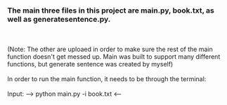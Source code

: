 <h3>The main three files in this project are main.py, book.txt, as well as generatesentence.py.</h3><br>
<br>
(Note: The other are uploaed in order to make sure the rest of the main function doesn't get messed up. Main was built to support many different functions, but generate sentence was created by myself)<br>
<br>
In order to run the main function, it needs to be through the terminal:<br>
<br>
  Input: --> python main.py -i book.txt <--

